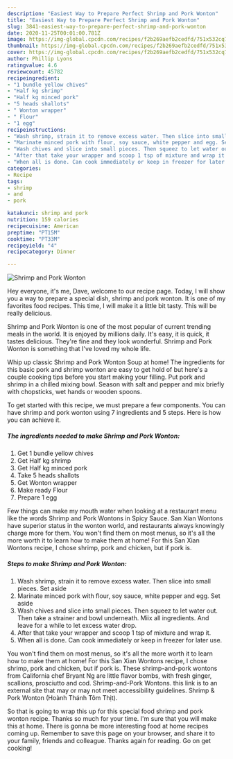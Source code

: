 ```yaml
---
description: "Easiest Way to Prepare Perfect Shrimp and Pork Wonton"
title: "Easiest Way to Prepare Perfect Shrimp and Pork Wonton"
slug: 3841-easiest-way-to-prepare-perfect-shrimp-and-pork-wonton
date: 2020-11-25T00:01:00.781Z
image: https://img-global.cpcdn.com/recipes/f2b269aefb2cedfd/751x532cq70/shrimp-and-pork-wonton-recipe-main-photo.jpg
thumbnail: https://img-global.cpcdn.com/recipes/f2b269aefb2cedfd/751x532cq70/shrimp-and-pork-wonton-recipe-main-photo.jpg
cover: https://img-global.cpcdn.com/recipes/f2b269aefb2cedfd/751x532cq70/shrimp-and-pork-wonton-recipe-main-photo.jpg
author: Phillip Lyons
ratingvalue: 4.6
reviewcount: 45782
recipeingredient:
- "1 bundle yellow chives"
- "Half kg shrimp"
- "Half kg minced pork"
- "5 heads shallots"
- " Wonton wrapper"
- " Flour"
- "1 egg"
recipeinstructions:
- "Wash shrimp, strain it to remove excess water. Then slice into small pieces. Set aside"
- "Marinate minced pork with flour, soy sauce, white pepper and egg. Set aside"
- "Wash chives and slice into small pieces. Then squeez to let water out. Then take a strainer and bowl underneath. Miix all ingredients. And leave for a while to let excess water drop."
- "After that take your wrapper and scoop 1 tsp of mixture and wrap it."
- "When all is done. Can cook immediately or keep in freezer for later use."
categories:
- Recipe
tags:
- shrimp
- and
- pork

katakunci: shrimp and pork 
nutrition: 159 calories
recipecuisine: American
preptime: "PT15M"
cooktime: "PT33M"
recipeyield: "4"
recipecategory: Dinner

---
```



![Shrimp and Pork Wonton](https://img-global.cpcdn.com/recipes/f2b269aefb2cedfd/751x532cq70/shrimp-and-pork-wonton-recipe-main-photo.jpg)

Hey everyone, it's me, Dave, welcome to our recipe page. Today, I will show you a way to prepare a special dish, shrimp and pork wonton. It is one of my favorites food recipes. This time, I will make it a little bit tasty. This will be really delicious.

Shrimp and Pork Wonton is one of the most popular of current trending meals in the world. It is enjoyed by millions daily. It's easy, it is quick, it tastes delicious. They're fine and they look wonderful. Shrimp and Pork Wonton is something that I've loved my whole life.

Whip up classic Shrimp and Pork Wonton Soup at home! The ingredients for this basic pork and shrimp wonton are easy to get hold of but here&#39;s a couple cooking tips before you start making your filling. Put pork and shrimp in a chilled mixing bowl. Season with salt and pepper and mix briefly with chopsticks, wet hands or wooden spoons.


To get started with this recipe, we must prepare a few components. You can have shrimp and pork wonton using 7 ingredients and 5 steps. Here is how you can achieve it.

<!--inarticleads1-->

##### The ingredients needed to make Shrimp and Pork Wonton:

1. Get 1 bundle yellow chives
1. Get Half kg shrimp
1. Get Half kg minced pork
1. Take 5 heads shallots
1. Get  Wonton wrapper
1. Make ready  Flour
1. Prepare 1 egg


Few things can make my mouth water when looking at a restaurant menu like the words Shrimp and Pork Wontons in Spicy Sauce. San Xian Wontons have superior status in the wonton world, and restaurants always knowingly charge more for them. You won&#39;t find them on most menus, so it&#39;s all the more worth it to learn how to make them at home! For this San Xian Wontons recipe, I chose shrimp, pork and chicken, but if pork is. 

<!--inarticleads2-->

##### Steps to make Shrimp and Pork Wonton:

1. Wash shrimp, strain it to remove excess water. Then slice into small pieces. Set aside
1. Marinate minced pork with flour, soy sauce, white pepper and egg. Set aside
1. Wash chives and slice into small pieces. Then squeez to let water out. Then take a strainer and bowl underneath. Miix all ingredients. And leave for a while to let excess water drop.
1. After that take your wrapper and scoop 1 tsp of mixture and wrap it.
1. When all is done. Can cook immediately or keep in freezer for later use.


You won&#39;t find them on most menus, so it&#39;s all the more worth it to learn how to make them at home! For this San Xian Wontons recipe, I chose shrimp, pork and chicken, but if pork is. These shrimp-and-pork wontons from California chef Bryant Ng are little flavor bombs, with fresh ginger, scallions, prosciutto and cod. Shrimp-and-Pork Wontons. this link is to an external site that may or may not meet accessibility guidelines. Shrimp &amp; Pork Wonton (Hoành Thánh Tôm Thịt). 

So that is going to wrap this up for this special food shrimp and pork wonton recipe. Thanks so much for your time. I'm sure that you will make this at home. There is gonna be more interesting food at home recipes coming up. Remember to save this page on your browser, and share it to your family, friends and colleague. Thanks again for reading. Go on get cooking!
